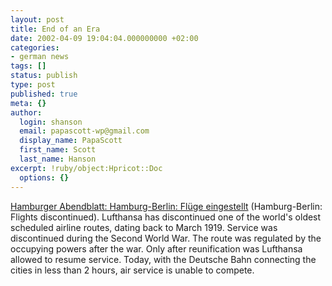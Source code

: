 ```yaml
---
layout: post
title: End of an Era
date: 2002-04-09 19:04:04.000000000 +02:00
categories:
- german news
tags: []
status: publish
type: post
published: true
meta: {}
author:
  login: shanson
  email: papascott-wp@gmail.com
  display_name: PapaScott
  first_name: Scott
  last_name: Hanson
excerpt: !ruby/object:Hpricot::Doc
  options: {}
---
```

<p><a href="http://www.abendblatt.de/contents/ha/news/lokales/html/090402/0909HAFT22.HTM">Hamburger Abendblatt: Hamburg-Berlin: Flüge eingestellt</a> (Hamburg-Berlin: Flights discontinued). Lufthansa has discontinued one of the world's oldest scheduled airline routes, dating back to March 1919. Service was discontinued during the Second World War. The route was regulated by the occupying powers after the war. Only after reunification was Lufthansa allowed to resume service. Today, with the Deutsche Bahn connecting the cities in less than 2 hours, air service is unable to compete.</p>
